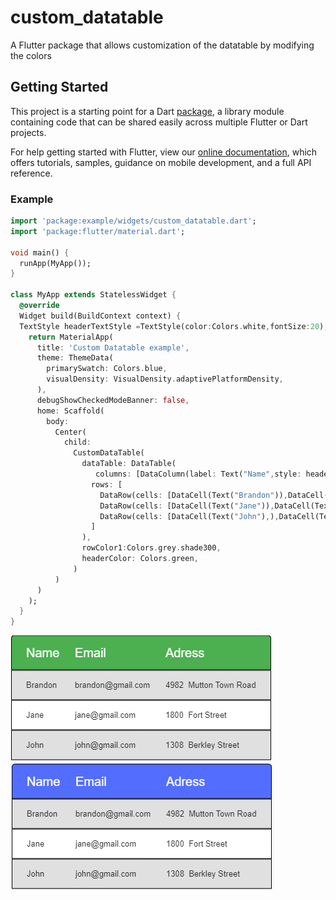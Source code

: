 # custom_datatable

A Flutter package that allows customization of the datatable by modifying the colors

## Getting Started

This project is a starting point for a Dart
[package](https://flutter.dev/developing-packages/),
a library module containing code that can be shared easily across
multiple Flutter or Dart projects.

For help getting started with Flutter, view our 
[online documentation](https://flutter.dev/docs), which offers tutorials, 
samples, guidance on mobile development, and a full API reference.


### Example

```dart
import 'package:example/widgets/custom_datatable.dart';
import 'package:flutter/material.dart';

void main() {
  runApp(MyApp());
}

class MyApp extends StatelessWidget {
  @override
  Widget build(BuildContext context) {
  TextStyle headerTextStyle =TextStyle(color:Colors.white,fontSize:20);
    return MaterialApp(
      title: 'Custom Datatable example',
      theme: ThemeData(
        primarySwatch: Colors.blue,
        visualDensity: VisualDensity.adaptivePlatformDensity,
      ),
      debugShowCheckedModeBanner: false,
      home: Scaffold(
        body: 
          Center(
            child: 
              CustomDataTable(
                dataTable: DataTable(
                   columns: [DataColumn(label: Text("Name",style: headerTextStyle,),),DataColumn(label: Text("Email",style: headerTextStyle,),),DataColumn(label: Text("Adress",style: headerTextStyle,),),], 
                  rows: [
                    DataRow(cells: [DataCell(Text("Brandon")),DataCell(Text("brandon@gmail.com")),DataCell(Text("4982  Mutton Town Road"))]),
                    DataRow(cells: [DataCell(Text("Jane")),DataCell(Text("jane@gmail.com")),DataCell(Text("1800  Fort Street")),]),
                    DataRow(cells: [DataCell(Text("John"),),DataCell(Text("john@gmail.com"),),DataCell(Text("1308  Berkley Street"),),]),
                  ]
                ),
                rowColor1:Colors.grey.shade300,
                headerColor: Colors.green,
              )
          )          
      )
    );
  }
}
```
![GreenTable](greenTable.png)
![BlueTable](blueTable.png)